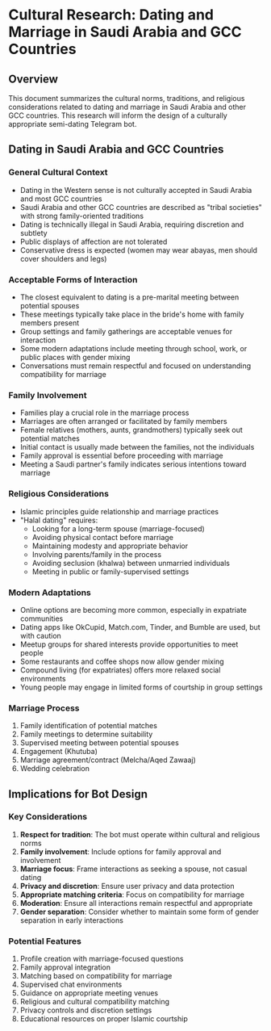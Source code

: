 # Cultural Research: Dating and Marriage in Saudi Arabia and GCC Countries

## Overview
This document summarizes the cultural norms, traditions, and religious considerations related to dating and marriage in Saudi Arabia and other GCC countries. This research will inform the design of a culturally appropriate semi-dating Telegram bot.

## Dating in Saudi Arabia and GCC Countries

### General Cultural Context
- Dating in the Western sense is not culturally accepted in Saudi Arabia and most GCC countries
- Saudi Arabia and other GCC countries are described as "tribal societies" with strong family-oriented traditions
- Dating is technically illegal in Saudi Arabia, requiring discretion and subtlety
- Public displays of affection are not tolerated
- Conservative dress is expected (women may wear abayas, men should cover shoulders and legs)

### Acceptable Forms of Interaction
- The closest equivalent to dating is a pre-marital meeting between potential spouses
- These meetings typically take place in the bride's home with family members present
- Group settings and family gatherings are acceptable venues for interaction
- Some modern adaptations include meeting through school, work, or public places with gender mixing
- Conversations must remain respectful and focused on understanding compatibility for marriage

### Family Involvement
- Families play a crucial role in the marriage process
- Marriages are often arranged or facilitated by family members
- Female relatives (mothers, aunts, grandmothers) typically seek out potential matches
- Initial contact is usually made between the families, not the individuals
- Family approval is essential before proceeding with marriage
- Meeting a Saudi partner's family indicates serious intentions toward marriage

### Religious Considerations
- Islamic principles guide relationship and marriage practices
- "Halal dating" requires:
  - Looking for a long-term spouse (marriage-focused)
  - Avoiding physical contact before marriage
  - Maintaining modesty and appropriate behavior
  - Involving parents/family in the process
  - Avoiding seclusion (khalwa) between unmarried individuals
  - Meeting in public or family-supervised settings

### Modern Adaptations
- Online options are becoming more common, especially in expatriate communities
- Dating apps like OkCupid, Match.com, Tinder, and Bumble are used, but with caution
- Meetup groups for shared interests provide opportunities to meet people
- Some restaurants and coffee shops now allow gender mixing
- Compound living (for expatriates) offers more relaxed social environments
- Young people may engage in limited forms of courtship in group settings

### Marriage Process
1. Family identification of potential matches
2. Family meetings to determine suitability
3. Supervised meeting between potential spouses
4. Engagement (Khutuba)
5. Marriage agreement/contract (Melcha/Aqed Zawaaj)
6. Wedding celebration

## Implications for Bot Design

### Key Considerations
1. **Respect for tradition**: The bot must operate within cultural and religious norms
2. **Family involvement**: Include options for family approval and involvement
3. **Marriage focus**: Frame interactions as seeking a spouse, not casual dating
4. **Privacy and discretion**: Ensure user privacy and data protection
5. **Appropriate matching criteria**: Focus on compatibility for marriage
6. **Moderation**: Ensure all interactions remain respectful and appropriate
7. **Gender separation**: Consider whether to maintain some form of gender separation in early interactions

### Potential Features
1. Profile creation with marriage-focused questions
2. Family approval integration
3. Matching based on compatibility for marriage
4. Supervised chat environments
5. Guidance on appropriate meeting venues
6. Religious and cultural compatibility matching
7. Privacy controls and discretion settings
8. Educational resources on proper Islamic courtship
